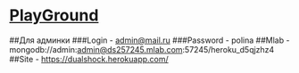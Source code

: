 [PlayGround](https://docs.google.com/document/d/1mbmfi_E7P6_b3EjW81LZPn1B7eLL2pUwrOf0DVa4pMs/edit)
=====================
##Для админки 
###Login - admin@mail.ru
###Password - polina
##Mlab - mongodb://admin:admin@ds257245.mlab.com:57245/heroku_d5qjzhz4
##Site - https://dualshock.herokuapp.com/